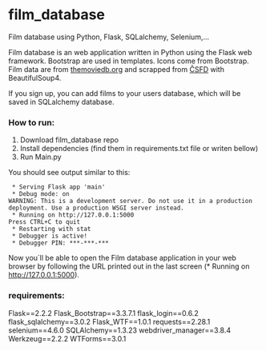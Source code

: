 # film_database
Film database using Python, Flask, SQLalchemy, Selenium,...



Film database is an web application written in Python using the Flask web framework. Bootstrap are used in templates.  Icons come from Bootstrap. 
Film data are from [themoviedb.org](https://www.themoviedb.org/) and scrapped from [ČSFD](https://www.csfd.cz/) with BeautifulSoup4.


If you sign up, you can add films to your users database, which will be saved in SQLalchemy database. 



### How to run:
1. Download film_database repo
2. Install dependencies (find them in requirements.txt file or writen bellow)
3. Run Main.py

You should see output similar to this:
```shell
 * Serving Flask app 'main'
 * Debug mode: on
WARNING: This is a development server. Do not use it in a production deployment. Use a production WSGI server instead.
 * Running on http://127.0.0.1:5000
Press CTRL+C to quit
 * Restarting with stat
 * Debugger is active!
 * Debugger PIN: ***-***-***
```
Now you´ll be able to open the Film database application in your web browser by following the URL printed out in the last screen (* Running on http://127.0.0.1:5000). 



### requirements:

Flask==2.2.2
Flask_Bootstrap==3.3.7.1
flask_login==0.6.2
flask_sqlalchemy==3.0.2
Flask_WTF==1.0.1
requests==2.28.1
selenium==4.6.0
SQLAlchemy==1.3.23
webdriver_manager==3.8.4
Werkzeug==2.2.2
WTForms==3.0.1
